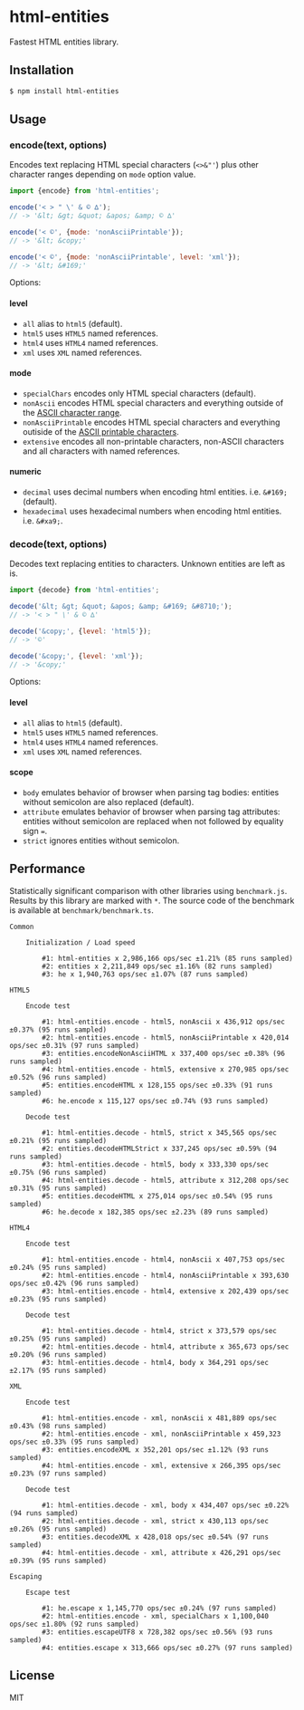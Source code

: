 html-entities
=============

Fastest HTML entities library.


Installation
------------

```bash
$ npm install html-entities
```

Usage
-----

### encode(text, options)

Encodes text replacing HTML special characters (`<>&"'`) plus other character ranges depending on `mode` option value.

```js
import {encode} from 'html-entities';

encode('< > " \' & © ∆');
// -> '&lt; &gt; &quot; &apos; &amp; © ∆'

encode('< ©', {mode: 'nonAsciiPrintable'});
// -> '&lt; &copy;'

encode('< ©', {mode: 'nonAsciiPrintable', level: 'xml'});
// -> '&lt; &#169;'
```

Options:

#### level

 * `all` alias to `html5` (default).
 * `html5` uses `HTML5` named references.
 * `html4` uses `HTML4` named references.
 * `xml` uses `XML` named references.

#### mode

 * `specialChars` encodes only HTML special characters (default).
 * `nonAscii` encodes HTML special characters and everything outside of the [ASCII character range](https://en.wikipedia.org/wiki/ASCII).
 * `nonAsciiPrintable` encodes HTML special characters and everything outiside of the [ASCII printable characters](https://en.wikipedia.org/wiki/ASCII#Printable_characters).
 * `extensive` encodes all non-printable characters, non-ASCII characters and all characters with named references.

#### numeric

 * `decimal` uses decimal numbers when encoding html entities. i.e. `&#169;` (default).
 * `hexadecimal` uses hexadecimal numbers when encoding html entities. i.e. `&#xa9;`.


### decode(text, options)

Decodes text replacing entities to characters. Unknown entities are left as is.

```js
import {decode} from 'html-entities';

decode('&lt; &gt; &quot; &apos; &amp; &#169; &#8710;');
// -> '< > " \' & © ∆'

decode('&copy;', {level: 'html5'});
// -> '©'

decode('&copy;', {level: 'xml'});
// -> '&copy;'
```

Options:

#### level

 * `all` alias to `html5` (default).
 * `html5` uses `HTML5` named references.
 * `html4` uses `HTML4` named references.
 * `xml` uses `XML` named references.

#### scope

 * `body` emulates behavior of browser when parsing tag bodies: entities without semicolon are also replaced (default).
 * `attribute` emulates behavior of browser when parsing tag attributes: entities without semicolon are replaced when not followed by equality sign `=`.
 * `strict` ignores entities without semicolon.

Performance
-----------

Statistically significant comparison with other libraries using `benchmark.js`.
Results by this library are marked with `*`.
The source code of the benchmark is available at `benchmark/benchmark.ts`.

```
Common

    Initialization / Load speed

        #1: html-entities x 2,986,166 ops/sec ±1.21% (85 runs sampled)
        #2: entities x 2,211,849 ops/sec ±1.16% (82 runs sampled)
        #3: he x 1,940,763 ops/sec ±1.07% (87 runs sampled)

HTML5

    Encode test

        #1: html-entities.encode - html5, nonAscii x 436,912 ops/sec ±0.37% (95 runs sampled)
        #2: html-entities.encode - html5, nonAsciiPrintable x 420,014 ops/sec ±0.31% (97 runs sampled)
        #3: entities.encodeNonAsciiHTML x 337,400 ops/sec ±0.38% (96 runs sampled)
        #4: html-entities.encode - html5, extensive x 270,985 ops/sec ±0.52% (96 runs sampled)
        #5: entities.encodeHTML x 128,155 ops/sec ±0.33% (91 runs sampled)
        #6: he.encode x 115,127 ops/sec ±0.74% (93 runs sampled)

    Decode test

        #1: html-entities.decode - html5, strict x 345,565 ops/sec ±0.21% (95 runs sampled)
        #2: entities.decodeHTMLStrict x 337,245 ops/sec ±0.59% (94 runs sampled)
        #3: html-entities.decode - html5, body x 333,330 ops/sec ±0.75% (96 runs sampled)
        #4: html-entities.decode - html5, attribute x 312,208 ops/sec ±0.31% (95 runs sampled)
        #5: entities.decodeHTML x 275,014 ops/sec ±0.54% (95 runs sampled)
        #6: he.decode x 182,385 ops/sec ±2.23% (89 runs sampled)

HTML4

    Encode test

        #1: html-entities.encode - html4, nonAscii x 407,753 ops/sec ±0.24% (95 runs sampled)
        #2: html-entities.encode - html4, nonAsciiPrintable x 393,630 ops/sec ±0.42% (96 runs sampled)
        #3: html-entities.encode - html4, extensive x 202,439 ops/sec ±0.23% (95 runs sampled)

    Decode test

        #1: html-entities.decode - html4, strict x 373,579 ops/sec ±0.25% (95 runs sampled)
        #2: html-entities.decode - html4, attribute x 365,673 ops/sec ±0.20% (96 runs sampled)
        #3: html-entities.decode - html4, body x 364,291 ops/sec ±2.17% (95 runs sampled)

XML

    Encode test

        #1: html-entities.encode - xml, nonAscii x 481,889 ops/sec ±0.43% (98 runs sampled)
        #2: html-entities.encode - xml, nonAsciiPrintable x 459,323 ops/sec ±0.33% (95 runs sampled)
        #3: entities.encodeXML x 352,201 ops/sec ±1.12% (93 runs sampled)
        #4: html-entities.encode - xml, extensive x 266,395 ops/sec ±0.23% (97 runs sampled)

    Decode test

        #1: html-entities.decode - xml, body x 434,407 ops/sec ±0.22% (94 runs sampled)
        #2: html-entities.decode - xml, strict x 430,113 ops/sec ±0.26% (95 runs sampled)
        #3: entities.decodeXML x 428,018 ops/sec ±0.54% (97 runs sampled)
        #4: html-entities.decode - xml, attribute x 426,291 ops/sec ±0.39% (95 runs sampled)

Escaping

    Escape test

        #1: he.escape x 1,145,770 ops/sec ±0.24% (97 runs sampled)
        #2: html-entities.encode - xml, specialChars x 1,100,040 ops/sec ±1.80% (92 runs sampled)
        #3: entities.escapeUTF8 x 728,382 ops/sec ±0.56% (93 runs sampled)
        #4: entities.escape x 313,666 ops/sec ±0.27% (97 runs sampled)
```

License
-------

MIT
